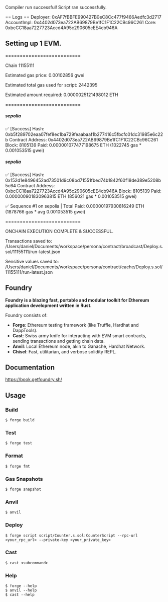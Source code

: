 Compiler run successful!
Script ran successfully.

== Logs ==
  Deployer: 0xAF7fBBFE990427B0eC8Cc477f9466Aedfc3d2717
  AccountImpl: 0x4402d073ea722AB69879Be1fC1F1C22CBc96C261
  Core: 0xbcCC18aa7227723Accd4A95c290605cEE4cb946A

## Setting up 1 EVM.

==========================

Chain 11155111

Estimated gas price: 0.00102856 gwei

Estimated total gas used for script: 2442395

Estimated amount required: 0.0000025121498012 ETH

==========================

##### sepolia
✅  [Success] Hash: 0xb5f289702eaa07fef8ec1ba729feaabaaf1b277416c5fbcfc01dc31985e6c22b
Contract Address: 0x4402d073ea722AB69879Be1fC1F1C22CBc96C261
Block: 8105139
Paid: 0.000001077477198675 ETH (1022745 gas * 0.001053515 gwei)


##### sepolia
✅  [Success] Hash: 0x152d1e8496452ad73501d9c08bd71551fbed74b1842f60f18de389e5208b5c64
Contract Address: 0xbcCC18aa7227723Accd4A95c290605cEE4cb946A
Block: 8105139
Paid: 0.000000901830963815 ETH (856021 gas * 0.001053515 gwei)

✅ Sequence #1 on sepolia | Total Paid: 0.00000197930816249 ETH (1878766 gas * avg 0.001053515 gwei)
                                                                                                                                                                                                             

==========================

ONCHAIN EXECUTION COMPLETE & SUCCESSFUL.

Transactions saved to: /Users/daniel/Documents/workspace/persona/contract/broadcast/Deploy.s.sol/11155111/run-latest.json

Sensitive values saved to: /Users/daniel/Documents/workspace/persona/contract/cache/Deploy.s.sol/11155111/run-latest.json

## Foundry

**Foundry is a blazing fast, portable and modular toolkit for Ethereum application development written in Rust.**

Foundry consists of:

-   **Forge**: Ethereum testing framework (like Truffle, Hardhat and DappTools).
-   **Cast**: Swiss army knife for interacting with EVM smart contracts, sending transactions and getting chain data.
-   **Anvil**: Local Ethereum node, akin to Ganache, Hardhat Network.
-   **Chisel**: Fast, utilitarian, and verbose solidity REPL.

## Documentation

https://book.getfoundry.sh/

## Usage

### Build

```shell
$ forge build
```

### Test

```shell
$ forge test
```

### Format

```shell
$ forge fmt
```

### Gas Snapshots

```shell
$ forge snapshot
```

### Anvil

```shell
$ anvil
```

### Deploy

```shell
$ forge script script/Counter.s.sol:CounterScript --rpc-url <your_rpc_url> --private-key <your_private_key>
```

### Cast

```shell
$ cast <subcommand>
```

### Help

```shell
$ forge --help
$ anvil --help
$ cast --help
```
